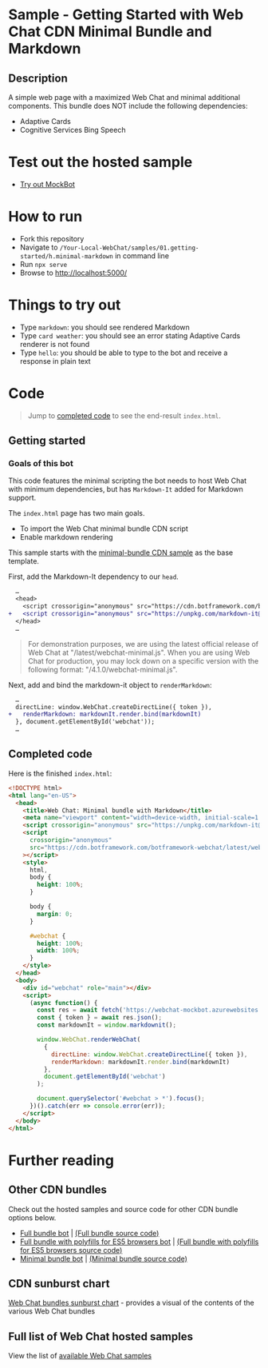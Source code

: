 # Sample - Getting Started with Web Chat CDN Minimal Bundle and Markdown

## Description

A simple web page with a maximized Web Chat and minimal additional components. This bundle does NOT include the following dependencies:

-  Adaptive Cards
-  Cognitive Services Bing Speech

# Test out the hosted sample

-  [Try out MockBot](https://microsoft.github.io/BotFramework-WebChat/01.getting-started/h.minimal-markdown)

# How to run

-  Fork this repository
-  Navigate to `/Your-Local-WebChat/samples/01.getting-started/h.minimal-markdown` in command line
-  Run `npx serve`
-  Browse to [http://localhost:5000/](http://localhost:5000/)

# Things to try out

-  Type `markdown`: you should see rendered Markdown
-  Type `card weather`: you should see an error stating Adaptive Cards renderer is not found
-  Type `hello`: you should be able to type to the bot and receive a response in plain text

# Code

> Jump to [completed code](#completed-code) to see the end-result `index.html`.

## Getting started

### Goals of this bot

This code features the minimal scripting the bot needs to host Web Chat with minimum dependencies, but has `Markdown-It` added for Markdown support.

The `index.html` page has two main goals.

-  To import the Web Chat minimal bundle CDN script
-  Enable markdown rendering

This sample starts with the [minimal-bundle CDN sample](./../02.b.getting-started-minimal-bundle/README.md) as the base template.

First, add the Markdown-It dependency to our `head`.

```diff
  …
  <head>
    <script crossorigin="anonymous" src="https://cdn.botframework.com/botframework-webchat/latest/webchat-minimal.js"></script>
+   <script crossorigin="anonymous" src="https://unpkg.com/markdown-it@8.4.2/dist/markdown-it.min.js"></script>
  </head>
  …
```

> For demonstration purposes, we are using the latest official release of Web Chat at "/latest/webchat-minimal.js". When you are using Web Chat for production, you may lock down on a specific version with the following format: "/4.1.0/webchat-minimal.js".

Next, add and bind the markdown-it object to `renderMarkdown`:

```diff
  …
  directLine: window.WebChat.createDirectLine({ token }),
+   renderMarkdown: markdownIt.render.bind(markdownIt)
  }, document.getElementById('webchat'));
  …
```

## Completed code

Here is the finished `index.html`:

```html
<!DOCTYPE html>
<html lang="en-US">
  <head>
    <title>Web Chat: Minimal bundle with Markdown</title>
    <meta name="viewport" content="width=device-width, initial-scale=1.0" />
    <script crossorigin="anonymous" src="https://unpkg.com/markdown-it@8.4.2/dist/markdown-it.min.js"></script>
    <script
      crossorigin="anonymous"
      src="https://cdn.botframework.com/botframework-webchat/latest/webchat-minimal.js"
    ></script>
    <style>
      html,
      body {
        height: 100%;
      }

      body {
        margin: 0;
      }

      #webchat {
        height: 100%;
        width: 100%;
      }
    </style>
  </head>
  <body>
    <div id="webchat" role="main"></div>
    <script>
      (async function() {
        const res = await fetch('https://webchat-mockbot.azurewebsites.net/directline/token', { method: 'POST' });
        const { token } = await res.json();
        const markdownIt = window.markdownit();

        window.WebChat.renderWebChat(
          {
            directLine: window.WebChat.createDirectLine({ token }),
            renderMarkdown: markdownIt.render.bind(markdownIt)
          },
          document.getElementById('webchat')
        );

        document.querySelector('#webchat > *').focus();
      })().catch(err => console.error(err));
    </script>
  </body>
</html>
```

# Further reading

## Other CDN bundles

Check out the hosted samples and source code for other CDN bundle options below.

-  [Full bundle bot](https://microsoft.github.io/BotFramework-WebChat/01.getting-started/a.full-bundle) | [(Full bundle source code)](https://github.com/microsoft/BotFramework-WebChat/tree/master/samples/01.getting-started/a.full-bundle)
-  [Full bundle with polyfills for ES5 browsers bot](https://microsoft.github.io/BotFramework-WebChat/01.getting-started/c.es5-bundle) | [(Full bundle with polyfills for ES5 browsers source code)](https://github.com/microsoft/BotFramework-WebChat/tree/master/samples/01.getting-started/c.es5-bundle)
-  [Minimal bundle bot](https://microsoft.github.io/BotFramework-WebChat/01.getting-started/b.minimal-bundle) | [(Minimal bundle source code)](https://github.com/microsoft/BotFramework-WebChat/tree/master/samples/01.getting-started/b.minimal-bundle)

## CDN sunburst chart

[Web Chat bundles sunburst chart](http://cdn.botframework.com/botframework-webchat/master/stats.html) - provides a visual of the contents of the various Web Chat bundles

## Full list of Web Chat hosted samples

View the list of [available Web Chat samples](https://github.com/microsoft/BotFramework-WebChat/tree/master/samples)
